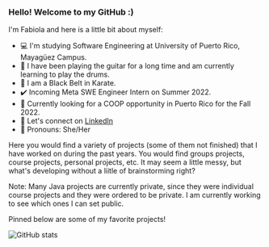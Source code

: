 ### Hello! Welcome to my GitHub :)

I'm Fabiola and here is a little bit about myself: 
- 💻 I'm studying Software Engineering at University of Puerto Rico, Mayagüez Campus.
- 🎸 I have been playing the guitar for a long time and am currently learning to play the drums.
- 🥋 I am a Black Belt in Karate.
- ✔️ Incoming Meta SWE Engineer Intern on Summer 2022.
- 👀 Currently looking for a COOP opportunity in Puerto Rico for the Fall 2022.
- 👋 Let's connect on [LinkedIn](https://www.linkedin.com/in/fab-robles-vega/)
- 🙂 Pronouns: She/Her

Here you would find a variety of projects (some of them not finished) that I have worked on during the past years. You would find groups projects, course projects, personal projects, etc. It may seem a little messy, but what's developing without a liitle of brainstorming right? 

Note: Many Java projects are currently private, since they were individual course projects and they were ordered to be private. I am currently working to see which ones I can set public.

Pinned below are some of my favorite projects!

![GitHub stats](https://github-readme-stats.vercel.app/api?username=fabiolarobles1&theme=blue-green&show_icons=true&count_private=true)

<!--

Pinned below are some of my projects highlights

https://github.com/fabiolarobles1/semester-project-los-reyes-de-la-punta
https://github.com/fabiolarobles1/booking-system-joineando-del-verbo-join
https://github.com/fabiolarobles1/OriginalApp-MusicSharing
https://github.com/fabiolarobles1/Fabiola-s-Twiter-App
https://github.com/fabiolarobles1/Tipster
https://github.com/fabiolarobles1/Flix
https://github.com/fabiolarobles1/Instagram


<!--
**fabiolarobles1/fabiolarobles1** is a ✨ _special_ ✨ repository because its `README.md` (this file) appears on your GitHub profile.

Here are some ideas to get you started:

- 🔭 I’m currently working on ...
- 🌱 I’m currently learning ...
- 👯 I’m looking to collaborate on ...
- 🤔 I’m looking for help with ...
- 💬 Ask me about ...
- 📫 How to reach me: ...
- 😄 Pronouns: ...
- ⚡ Fun fact: ...
-->
